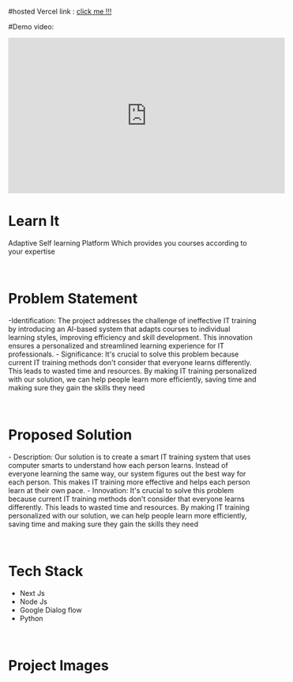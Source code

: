 #hosted Vercel link : <a href="https://adaptive-it-learning.vercel.app">click me !!!</a>

#Demo video:
<iframe width="560" height="315" src="https://www.youtube.com/embed/Aj-o1qU9FLc?si=GGHKTcSevZX4rx8U" title="YouTube video player" frameborder="0" allow="accelerometer; autoplay; clipboard-write; encrypted-media; gyroscope; picture-in-picture; web-share" allowfullscreen></iframe>

<br/>
<h1>Learn It</h1>
<p>Adaptive Self learning Platform Which provides you courses according to your expertise</p>
<br/>


<h1>Problem Statement</h1>
<p>
  -Identification: The project addresses the challenge of ineffective IT training by introducing an 
AI-based system that adapts courses to individual learning styles, improving efficiency and skill 
development. This innovation ensures a personalized and streamlined learning experience for IT 
professionals.
- Significance: It's crucial to solve this problem because current IT training methods don't 
consider that everyone learns differently. This leads to wasted time and resources. By making 
IT training personalized with our solution, we can help people learn more efficiently, saving 
time and making sure they gain the skills they need
</p>
<br/>


<h1>Proposed Solution</h1>
<p>
  - Description: Our solution is to create a smart IT training system that uses computer smarts
to understand how each person learns. Instead of everyone learning the same way, our system 
figures out the best way for each person. This makes IT training more effective and helps each 
person learn at their own pace.
- Innovation: It's crucial to solve this problem because current IT training methods don't 
consider that everyone learns differently. This leads to wasted time and resources. By making 
IT training personalized with our solution, we can help people learn more efficiently, saving time 
and making sure they gain the skills they need
</p>

<br/>

<h1>Tech Stack</h1>
<ul>
  <li>Next Js</li>
  <li>Node Js</li>
  <li>Google Dialog flow</li>
  <li>Python</li>
</ul>

<br/>


<h1>Project Images</h1>
